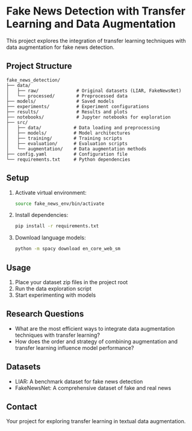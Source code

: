 # Fake News Detection with Transfer Learning and Data Augmentation

This project explores the integration of transfer learning techniques with data augmentation for fake news detection.

## Project Structure

```
fake_news_detection/
├── data/
│   ├── raw/              # Original datasets (LIAR, FakeNewsNet)
│   └── processed/        # Preprocessed data
├── models/               # Saved models
├── experiments/          # Experiment configurations
├── results/              # Results and plots
├── notebooks/            # Jupyter notebooks for exploration
├── src/
│   ├── data/            # Data loading and preprocessing
│   ├── models/          # Model architectures
│   ├── training/        # Training scripts
│   ├── evaluation/      # Evaluation scripts
│   └── augmentation/    # Data augmentation methods
├── config.yaml          # Configuration file
└── requirements.txt     # Python dependencies
```

## Setup

1. Activate virtual environment:
   ```bash
   source fake_news_env/bin/activate
   ```

2. Install dependencies:
   ```bash
   pip install -r requirements.txt
   ```

3. Download language models:
   ```bash
   python -m spacy download en_core_web_sm
   ```

## Usage

1. Place your dataset zip files in the project root
2. Run the data exploration script
3. Start experimenting with models

## Research Questions

- What are the most efficient ways to integrate data augmentation techniques with transfer learning?
- How does the order and strategy of combining augmentation and transfer learning influence model performance?

## Datasets

- LIAR: A benchmark dataset for fake news detection
- FakeNewsNet: A comprehensive dataset of fake and real news

## Contact

Your project for exploring transfer learning in textual data augmentation.
